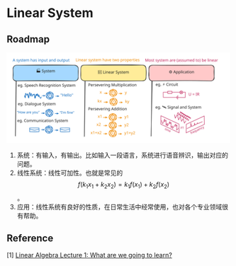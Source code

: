 # Linear System

## Roadmap

<img src="../../.gitbook/assets/la-ls.excalidraw.svg" alt="从系统到线性系统" class="gitbook-drawing">

1. 系统：有输入，有输出。比如输入一段语言，系统进行语音辨识，输出对应的问题。
2. 线性系统：线性可加性。也就是常见的$$f(k_1x_1+k_2x_2) = k_1f(x_1)+k_2f(x_2)$$。
3. 应用：线性系统有良好的性质，在日常生活中经常使用，也对各个专业领域很有帮助。

## Reference

\[1] [Linear Algebra Lecture 1: What are we going to learn?](https://www.youtube.com/watch?v=uUrt8xgdMbs\&list=PLJV\_el3uVTsNmr39gwbyV-0KjULUsN7fW)
